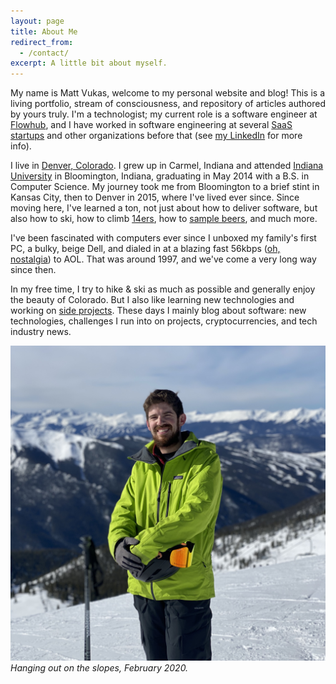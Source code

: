 ```yaml
---
layout: page
title: About Me
redirect_from:
  - /contact/
excerpt: A little bit about myself.
---
```


My name is Matt Vukas, welcome to my personal website and blog! This is a living portfolio, stream of consciousness, and repository of articles authored by yours truly. I'm a technologist; my current role is a software engineer at [Flowhub](https://flowhub.co/), and I have worked in software engineering at several [SaaS startups](https://stripe.com/atlas/guides/business-of-saas) and other organizations before that (see [my LinkedIn](https://www.linkedin.com/in/mattvukas/) for more info).

I live in [Denver, Colorado](https://en.wikipedia.org/wiki/Denver). I grew up in Carmel, Indiana and attended [Indiana University](https://www.indiana.edu/) in Bloomington, Indiana, graduating in May 2014 with a B.S. in Computer Science. My journey took me from Bloomington to a brief stint in Kansas City, then to Denver in 2015, where I've lived ever since. Since moving here, I've learned a ton, not just about how to deliver software, but also how to ski, how to climb [14ers](https://www.14ers.com/), how to [sample beers](https://www.greatamericanbeerfestival.com/), and much more.

I've been fascinated with computers ever since I unboxed my family's first PC, a bulky, beige Dell, and dialed in at a blazing fast 56kbps ([oh, nostalgia](https://www.youtube.com/watch?v=D1UY7eDRXrs)) to AOL. That was around 1997, and we've come a very long way since then.

In my free time, I try to hike & ski as much as possible and generally enjoy the beauty of Colorado. But I also like learning new technologies and working on [side projects](/projects). These days I mainly blog about software: new technologies, challenges I run into on projects, cryptocurrencies, and tech industry news.

![](/images/matt-vukas-pow-day.jpg)
_Hanging out on the slopes, February 2020._
